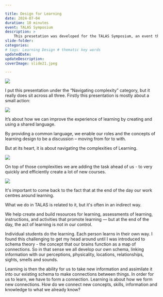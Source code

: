 ```yaml
---

title: Design for Learning
date: 2024-07-04
duration: 10 minutes
event: TALAS Symposium
description: > 
    This presetation was developed for the TALAS Symposium, an event that brought together the Learning & Teaching services from University of Adelaide and University of South Australia together to share our ways of working. This presentation kicked off the event and was an attempt to engage with our central purpose - designing for learning. 
slide-folder: 
categories: 
# tags: Learning Design # thematic key words 
updatedDate:
updateDescription: 
coverImage: slide21.jpeg

---
```


<section>

![](Slide1.jpeg)

I put this presentation under the “Navigating complexity” category, but it really does sit across all three. Firstly this presentation is mostly about a small action:
</section>

<section>

![](Slide2.jpeg)


It’s about how we can improve the experience of learning by creating and using a shared language.

By providing a common language, we enable our roles and the concepts of learning design to be a discussion – moving from for to with.

But at its heart, it is about navigating the complexities of Learning.

</section>

<section>

![](Slide3.jpeg)

On top of those complexities we are adding the task ahead of us - to very quickly and efficiently create a lot of new courses.

</section>

<section>

![](Slide4.jpeg)

It's important to come back to the fact that at the end of the day our work centres around learning.

What we do in TALAS is related to it, but it's often in an indirect way.

We help create and build resources for learning, assessments of learning, instructions, and activities that promote learning — but at the end of the day, the act of learning is not in our control.

</section>

<section>

Individual students do the learning. Each person learns in their own way. I found this challenging to get my head around until I was introduced to schema theory - the concept that our brains function as a map of connections. So in that sense we all develop our own schema, linking information with our perceptions, physicality, locations, relationships, sights, smells and sounds.

Learning is then the ability for us to take new information and assimilate it into our existing schema to make connections between things. In order for us to learn, we have to form a connection. Learning is about how we form new connections. How do we connect new concepts, skills, information and knowledge to what we already know?

</section>